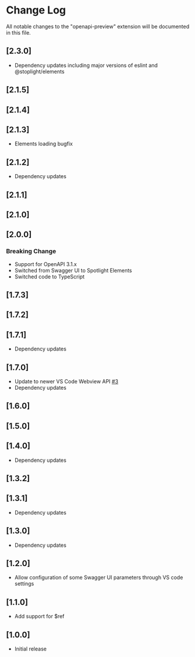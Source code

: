 # Change Log
All notable changes to the "openapi-preview" extension will be documented in this file.

## [2.3.0]
- Dependency updates including major versions of eslint and @stoplight/elements

## [2.1.5]
## [2.1.4]
## [2.1.3]
- Elements loading bugfix

## [2.1.2]
- Dependency updates

## [2.1.1]
## [2.1.0]
## [2.0.0]
### Breaking Change
- Support for OpenAPI 3.1.x
- Switched from Swagger UI to Spotlight Elements
- Switched code to TypeScript

## [1.7.3]
## [1.7.2]
## [1.7.1]
- Dependency updates
## [1.7.0]
- Update to newer VS Code Webview API [#3](https://github.com/zoellner/openapi-preview/issues/3)
- Dependency updates

## [1.6.0]
## [1.5.0]
## [1.4.0]
- Dependency updates

## [1.3.2]
## [1.3.1]
- Dependency updates

## [1.3.0]
- Dependency updates

## [1.2.0]
- Allow configuration of some Swagger UI parameters through VS code settings

## [1.1.0]
- Add support for $ref

## [1.0.0]
- Initial release
